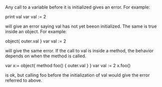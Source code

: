 Any call to a variable before it is initialized gives an error.  For example:

  print val
  var val := 2
  
will give an error saying val has not yet beeon initialized.
The same is true inside an object.  For example:

  object{
  outer.val
  }
  var val := 2
  
will give the same error.
If the call to val is inside a method, the behavior depends on when the method is called.

  var x:= object{
    method foo() {
      outer.val
    }
  }
  var val := 2
  x.foo()
  
is ok, but calling foo before the initialization of val would give the error referred to above.

